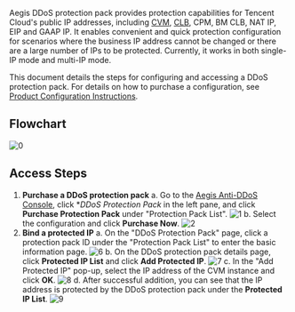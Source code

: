 ﻿Aegis DDoS protection pack provides protection capabilities for Tencent Cloud's public IP addresses, including [CVM](http://intl.cloud.tencent.com/document/product/213/495), [CLB](http://intl.cloud.tencent.com/document/product/214/524), CPM, BM CLB, NAT IP, EIP and GAAP IP. It enables convenient and quick protection configuration for scenarios where the business IP address cannot be changed or there are a large number of IPs to be protected. Currently, it works in both single-IP mode and multi-IP mode.

This document details the steps for configuring and accessing a DDoS protection pack. For details on how to purchase a configuration, see [Product Configuration Instructions](https://intl.cloud.tencent.com/document/product/685/18798).

## Flowchart
![0](https://main.qcloudimg.com/raw/fc0fdfe2bd4f40a5fb3b3a1bbc09938b.png)

## Access Steps
1. **Purchase a DDoS protection pack**
a. Go to the [Aegis Anti-DDoS Console](https://console.cloud.tencent.com/gamesec), click **DDoS Protection Pack* in the left pane, and click **Purchase Protection Pack** under "Protection Pack List".
![1](https://i.imgur.com/TBrDbFu.png)
b. Select the configuration and click **Purchase Now**.
![2](https://i.imgur.com/R8NhTNf.png)
2. **Bind a protected IP**
a. On the "DDoS Protection Pack" page, click a protection pack ID under the "Protection Pack List" to enter the basic information page.
![6](https://i.imgur.com/0hr040S.png)
b. On the DDoS protection pack details page, click **Protected IP List** and click **Add Protected IP**.
![7](https://i.imgur.com/bHv4nvt.png)
c. In the "Add Protected IP" pop-up, select the IP address of the CVM instance and click **OK**.
![8](https://main.qcloudimg.com/raw/6d09b5531e3eb35f510a09a0fd798abf.png)
d. After successful addition, you can see that the IP address is protected by the DDoS protection pack under the **Protected IP List**.
![9](https://i.imgur.com/FezkAQ5.png)
